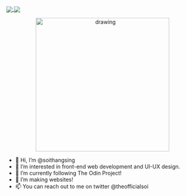 <a href="https://github.com/soithangsing">
  <img align="center" src="https://github-readme-stats.vercel.app/api/top-langs/?username=soithangsing&theme=cobalt2" />
</a>
<a href="https://github.com/soithangsing">
  <img align="center" src="https://github-readme-stats.vercel.app/api?username=soithangsing&hide=stars&show_icons=true&theme=cobalt2" />
</a>
<p align="center">
    <img src="https://github.com/soithangsing/soithangsing/blob/main/powerup.gif" alt="drawing" width="350" height="350"/>
</p>

<!--- ![](https://github.com/soithangsing/soithangsing/blob/main/powerup.gif) --->



- 👋 Hi, I’m @soithangsing
- 👀 I’m interested in front-end web development and UI-UX design. 
- 🌱 I’m currently following The Odin Project!
- 💞️ I’m making websites!
- 📫 You can reach out to me on twitter @theofficialsoi

<!---
soithangsing/soithangsing is a ✨ special ✨ repository because its `README.md` (this file) appears on your GitHub profile.
You can click the Preview link to take a look at your changes.
--->
